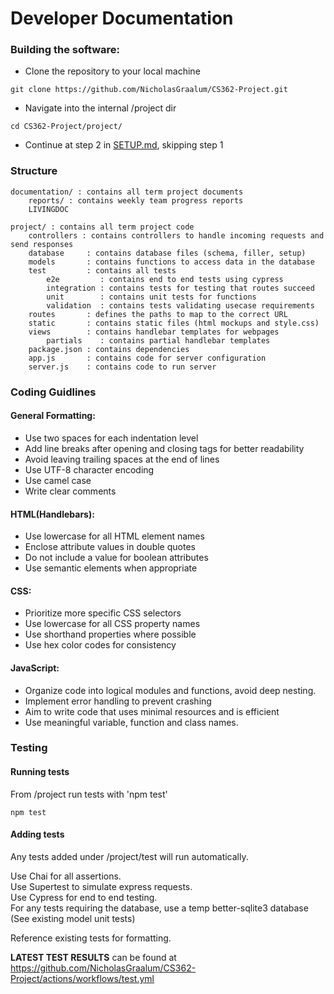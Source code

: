 # Developer Documentation

### Building the software:
  + Clone the repository to your local machine
  ```
  git clone https://github.com/NicholasGraalum/CS362-Project.git
  ```
  + Navigate into the internal /project dir
  ```
  cd CS362-Project/project/
  ```

  + Continue at step 2 in [SETUP.md](SETUP.md), skipping step 1

### Structure
```
documentation/ : contains all term project documents  
    reports/ : contains weekly team progress reports  
    LIVINGDOC  

project/ : contains all term project code
    controllers : contains controllers to handle incoming requests and send responses
    database     : contains database files (schema, filler, setup)
    models       : contains functions to access data in the database
    test         : contains all tests
        e2e         : contains end to end tests using cypress
        integration : contains tests for testing that routes succeed
        unit        : contains unit tests for functions
        validation  : contains tests validating usecase requirements
    routes       : defines the paths to map to the correct URL
    static       : contains static files (html mockups and style.css)
    views        : contains handlebar templates for webpages
        partials    : contains partial handlebar templates
    package.json : contains dependencies
    app.js       : contains code for server configuration
    server.js    : contains code to run server
```

### Coding Guidlines
#### General Formatting:
- Use two spaces for each indentation level  
- Add line breaks after opening and closing tags for better readability
- Avoid leaving trailing spaces at the end of lines
- Use UTF-8 character encoding
- Use camel case
- Write clear comments
#### HTML(Handlebars):
- Use lowercase for all HTML element names
- Enclose attribute values in double quotes
- Do not include a value for boolean attributes
- Use semantic elements when appropriate
#### CSS:
- Prioritize more specific CSS selectors
- Use lowercase for all CSS property names
- Use shorthand properties where possible
- Use hex color codes for consistency
#### JavaScript:
- Organize code into logical modules and functions, avoid deep nesting.
- Implement error handling to prevent crashing
- Aim to write code that uses minimal resources and is efficient
- Use meaningful variable, function and class names.

### Testing
#### Running tests
From /project run tests with 'npm test'
```
npm test
```
#### Adding tests
Any tests added under /project/test will run automatically.

Use Chai for all assertions.  
Use Supertest to simulate express requests.   
Use Cypress for end to end testing.  
For any tests requiring the database, use a temp better-sqlite3 database (See existing model unit tests)  

Reference existing tests for formatting.  

**LATEST TEST RESULTS** can be found at https://github.com/NicholasGraalum/CS362-Project/actions/workflows/test.yml 

